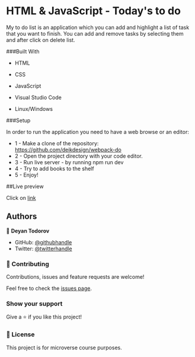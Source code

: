 # HTML & JavaScript - Today's to do

My to do list is an application which you can add and highlight a list of task that you want to finish. You can add and remove tasks by selecting them and after click on delete list.

###Built With

* HTML

* CSS

* JavaScript

* Visual Studio Code

* Linux/Windows


###Setup

In order to run the application you need to have a web browse or an editor:

* 1 - Make a clone of the repository: https://github.com/deikdesign/webpack-do
* 2 - Open the project directory with your code editor.
* 3 - Run live server - by running npm run dev
* 4 - Try to add books to the shelf
* 5 - Enjoy!

##Live preview

Click on [link](https://deikdesign.github.io/webpack-todo/dist/)


## Authors

👤 **Deyan Todorov**

- GitHub: [@githubhandle](https://github.com/deikdesign)
- Twitter: [@twitterhandle](https://twitter.com/deikdesign)



### 🤝 Contributing

Contributions, issues and feature requests are welcome!

Feel free to check the [issues page](issues/).

### Show your support

Give a ⭐️ if you like this project!


### 📝 License

This project is for microverse course purposes.
